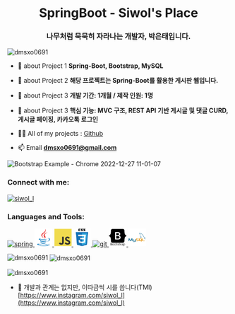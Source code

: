<h1 align="center">SpringBoot - Siwol's Place</h1>
<h3 align="center">나무처럼 묵묵히 자라나는 개발자, 박은태입니다.</h3>

<p align="left"> <img src="https://komarev.com/ghpvc/?username=dmsxo0691&label=Profile%20views&color=0e75b6&style=flat" alt="dmsxo0691" /> </p>

- 🌱 about Project 1 **Spring-Boot, Bootstrap, MySQL**

- 💬 about Project 2 **해당 프로젝트는 Spring-Boot를 활용한 게시판 웹입니다.**

- 💬 about Project 3 **개발 기간: 1개월 / 제작 인원: 1명**

- 💬 about Project 3 **핵심 기능: MVC 구조, REST API 기반 게시글 및 댓글 CURD, 게시글 페이징, 카카오톡 로그인**

- 👨‍💻 All of my projects : [Github](https://github.com/dmsxo0691)

- 📫 Email **dmsxo0691@gmail.com**

![Bootstrap Example - Chrome 2022-12-27 11-01-07](https://user-images.githubusercontent.com/110580287/209599644-da69e0f1-e4bc-432d-9660-7bb20902c21f.gif)

<h3 align="left">Connect with me:</h3>
<p align="left">
<a href="https://instagram.com/siwol_l" target="blank"><img align="center" src="https://raw.githubusercontent.com/rahuldkjain/github-profile-readme-generator/master/src/images/icons/Social/instagram.svg" alt="siwol_l" height="30" width="40" /></a>
<h3 align="left">Languages and Tools:</h3>
<a href="https://spring.io/" target="_blank" rel="noreferrer"> <img src="https://www.vectorlogo.zone/logos/springio/springio-icon.svg" alt="spring" width="40" height="40"/> </a>
<a href="https://www.java.com" target="_blank" rel="noreferrer"> <img src="https://raw.githubusercontent.com/devicons/devicon/master/icons/java/java-original.svg" alt="java" width="40" height="40"/> </a> 
<a href="https://developer.mozilla.org/en-US/docs/Web/JavaScript" target="_blank" rel="noreferrer"> <img src="https://raw.githubusercontent.com/devicons/devicon/master/icons/javascript/javascript-original.svg" alt="javascript" width="40" height="40"/> </a> 
<a href="https://www.w3schools.com/css/" target="_blank" rel="noreferrer"> <img src="https://raw.githubusercontent.com/devicons/devicon/master/icons/css3/css3-original-wordmark.svg" alt="css3" width="40" height="40"/> </a> 
<a href="https://git-scm.com/" target="_blank" rel="noreferrer"> <img src="https://www.vectorlogo.zone/logos/git-scm/git-scm-icon.svg" alt="git" width="40" height="40"/> </a>
<a href="https://getbootstrap.com" target="_blank" rel="noreferrer"> <img src="https://raw.githubusercontent.com/devicons/devicon/master/icons/bootstrap/bootstrap-plain-wordmark.svg" alt="bootstrap" width="40" height="40"/> </a> 
<a href="https://www.mysql.com/" target="_blank" rel="noreferrer"> <img src="https://raw.githubusercontent.com/devicons/devicon/master/icons/mysql/mysql-original-wordmark.svg" alt="mysql" width="40" height="40"/> </a>   </p>

<p><img align="left" src="https://github-readme-stats.vercel.app/api/top-langs?username=dmsxo0691&show_icons=true&locale=en&layout=compact" alt="dmsxo0691" /></p>

<p>&nbsp;<img align="center" src="https://github-readme-stats.vercel.app/api?username=dmsxo0691&show_icons=true&locale=en" alt="dmsxo0691" /></p>

<p><img align="center" src="https://github-readme-streak-stats.herokuapp.com/?user=dmsxo0691&" alt="dmsxo0691" /></p>

- 📝 개발과 관계는 없지만, 이따금씩 시를 씁니다(TMI) [https://www.instagram.com/siwol_l](https://www.instagram.com/siwol_l)
